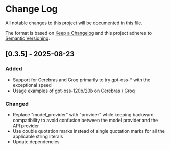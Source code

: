 # Change Log

All notable changes to this project will be documented in this file.

The format is based on [Keep a Changelog](http://keepachangelog.com/)
and this project adheres to [Semantic Versioning](http://semver.org/).

## [0.3.5] - 2025-08-23

### Added
- Support for Cerebras and Groq
  primarily to try gpt-oss-* with the exceptional speed
- Usage examples of gpt-oss-120b/20b on Cerebras / Groq

### Changed
- Replace "model_provider" with "provider" while keeping backward compatibility 
  to avoid confusion between the model provider and the API provider
- Use double quotation marks instead of single quotation marks for all the
  applicable string literals
- Update dependencies
